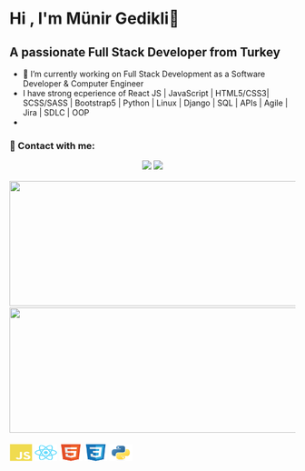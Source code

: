 #  Hi , I'm Münir Gedikli👋

<h2>A passionate Full Stack Developer from Turkey</h2>

- 🔭 I’m currently working on Full Stack Development as a Software Developer & Computer Engineer 
- I have strong ecperience of React JS | JavaScript | HTML5/CSS3| SCSS/SASS | Bootstrap5 | Python | Linux | Django | SQL | APIs | Agile | Jira | SDLC | OOP
- 
### 📩 Contact with me:

<div style="text-align: center"> 
    <a href = "mailto:munirgedikli@hotmail.com"><img src="https://img.shields.io/badge/-Hotmail-%23333?style=for-the-badge&logo=gmail&logoColor=white" target="_blank"></a>
    <a href="https://www.linkedin.com/in/munir-gedikli/" target="_blank"><img src="https://img.shields.io/badge/-LinkedIn-%230077B5?style=for-the-badge&logo=linkedin&logoColor=white" target="_blank"></a> 
</div>
<br>
<div align="left">
    <img height="220em" width="800em" src="https://github-readme-stats.vercel.app/api?username=MnrGDKL&show_icons=true&theme=dracula&include_all_commits=true&count_private=true"/>
    <img height="220em" width="800em" src="https://github-readme-stats.vercel.app/api/top-langs/?username=MnrGDKL&layout=compact&langs_count=7&theme=dracula"/>
</div>
<div style="display: inline_block"><br>
    <img align="center" alt="Rafa-Js" height="30" width="40" src="https://raw.githubusercontent.com/devicons/devicon/master/icons/javascript/javascript-plain.svg">
    <img align="center" alt="Rafa-React" height="30" width="40" src="https://raw.githubusercontent.com/devicons/devicon/master/icons/react/react-original.svg">
    <img align="center" alt="Rafa-HTML" height="30" width="40" src="https://raw.githubusercontent.com/devicons/devicon/master/icons/html5/html5-original.svg">
    <img align="center" alt="Rafa-CSS" height="30" width="40" src="https://raw.githubusercontent.com/devicons/devicon/master/icons/css3/css3-original.svg">
    <img align="center" alt="Rafa-Python" height="30" width="40" src="https://raw.githubusercontent.com/devicons/devicon/master/icons/python/python-original.svg">
</div>


<div>
  
</div>
